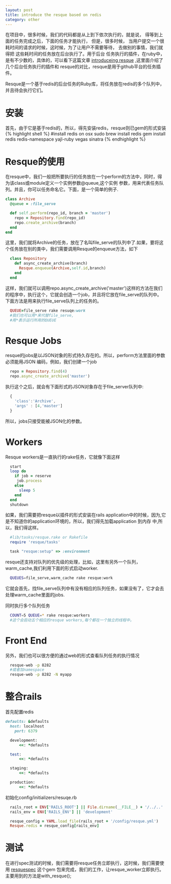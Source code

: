 ```yaml
---
layout: post
title: introduce the resque based on redis
category: other
---
```


在项目中，很多时候，我们的代码都是从上到下依次执行的，就是说，
得等到上面的任务完成之后，下面的任务才能执行， 但是，很多时候，
当用户提交一个很耗时间的请求的时候，这时候，为了让用户不需要等待，
去做别的事情，我们就得把 这些耗时间的任务放在后台执行了。用于后台
任务执行的插件，在ruby中，是有不少数的，具体的，可以看下这篇文章
[introduceing resque](https://github.com/blog/542-introducing-resque) ,这里面介绍了几个后台任务执行的插件和
resque的对比，resque是用于github平台的任务插件。

Resque是一个基于redis的后台任务的Ruby库，将任务放在redis的多个队列中，并且待会执行它们。

# 安装

首先，由于它是基于redis的，所以，得先安装redis，resque则已gem的形式安装
{% highlight shell %}
  #install redis on osx
  sudo brew install redis
  gem install redis redis-namespace yajl-ruby vegas sinatra
{% endhighlight %}


# Resque的使用

在resque中，我们一般把所要执行的任务放在一个perform的方法中，同时，得为该class或module定义一个实例参数@queue,这个实例
参数，用来代表任务队列。并且，你可以任务命名它。下面，是一个简单的例子.

```ruby
class Archive
  @queue = :file_serve

  def self.perform(repo_id, branch = 'master')
    repo = Repository.find(repo_id)
    repo.create_archive(branch)
  end
end
```

这里，我们就将Archive的任务，放在了名叫file_serve的队列中了.如果，要将这个任务放在别的类中，我们需要调用Resque的enqueue方法，如下

```ruby
  class Repository
    def async_create_archive(branch)
      Resque.enqueue(Archive,self.id,branch)
    end
  end
```

这样，我们就可以调用repo.async_create_archive('master')这样的方法在我们的程序中，执行这个，它就会创造一个job，并且将它放在file_serve的队列中。
下面方法是用来执行file_serve队列上的任务的。

```ruby
  QUEUE=file_serve rake resuqe:work
  #我们也可以用*来代替file_serve,
  #用*表示运行所用的QUEUE
```

#  Resque Jobs

resque的jobs是以JSON对象的形式持久存在的。所以，perform方法里面的参数必须能用JSON 编码，例如，我们创建一个job

```ruby
  repo = Repository.find(4)
  repo.async_create_archive('master')
```

执行这个之后，就会有下面形式的JSON对象存在于file_server队列中:

```javascript
  {
    'class':'Archive',
    'args' : [4,'master']
  }
```

所以，jobs只接受能被JSON化的参数。

# Workers

Resque workers是一直执行的rake任务，它就像下面这样

```ruby
  start
  loop do
    if job = reserve
     job.process
    else
      sleep 5
    end
  end
  shutdown
```

如果，我们需要把resque以插件的形式安装在rails application中的时候，因为,它是不知道你的application环境的，所以，我们得先加载application 到内存
中,所以，我们得这样。

```ruby
  #lib/tasks/resque.rake or Rakefile
  require 'resque/tasks'

  task "resque:setup" => :environment
```

resque还支持对队列的优先级的处理，比如，这里有另外一个队列，warm_cache,我们利用下面的形式启动worker.

```bash
  QUEUES=file_serve,warm_cache rake resque:work
```

它就会首先，找file_serve队列中有没有相应的队列任务，如果没有了，它才会去处理warm_cache里面的jobs.

同时执行多个队列任务

```bash
  COUNT=5 QUEUE=* rake resque:workers
  #这个会启动五个相应的resque workers,每个都在一个独立的线程中。
```

# Front End

另外，我们也可以很方便的通过web的形式查看队列任务的执行情况

```bash
  resque-web -p 8282
  #或者加namespace
  resque-web -p 8282 -N myapp
```

# 整合rails

首先配置redis

```ruby
defaults: &defaults
  host: localhost
    port: 6379

  development:
      <<: *defaults

  test:
      <<: *defaults

  staging:
      <<: *defaults

  production:
      <<: *defaults
```

初始化config/initializers/resuqe.rb

```ruby
  rails_root = ENV['RAILS_ROOT'] || File.dirname(__FILE__) + '/../..'
  rails_env = ENV['RAILS_ENV'] || 'development'

  resque_config = YAML.load_file(rails_root + '/config/resque.yml')
  Resque.redis = resque_config[rails_env]
```

# 测试

在进行spec测试的时候，我们需要将resque任务立即执行，这时候，我们需要使用 [resquespec](https://github.com/leshill/resque_spec)  这个gem
包来完成，我们的工作，让resque_worker立即执行。主要用到的方法是with_resque();
